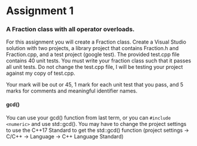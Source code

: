 # Assignment 1

### A Fraction class with all operator overloads. 

For this assignment you will create a Fraction class. Create a Visual Studio solution with two projects, a library project that contains Fraction.h and Fraction.cpp, and a test project (google test). The provided test.cpp file contains 40 unit tests. You must write your fraction class such that it passes all unit tests. Do not change the test.cpp file, I will be testing your project against my copy of test.cpp. 

Your mark will be out or 45, 1 mark for each unit test that you pass, and 5 marks for comments and meaningful identifier names. 

#### gcd()

You can use your gcd() function from last term, or you can `#include <numeric>`  and use std::gcd(). You may have to change the project settings to use the C++17 Standard to get the std::gcd() function (project settings -> C/C++ -> Language -> C++ Language Standard)







